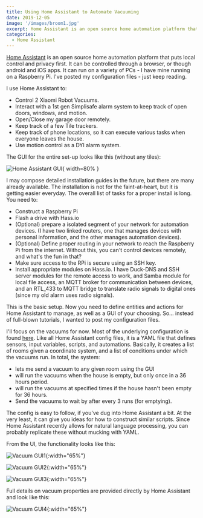 ```yaml
---
title: Using Home Assistant to Automate Vacuuming
date: 2019-12-05 
image: '/images/broom1.jpg'
excerpt: Home Assistant is an open source home automation platform that puts local control and privacy first. It can be controlled through a browser or though android and iOS apps. I have mine running on a Raspberry Pi.  I use Home Assistant to...
categories:
  - Home Assistant
---
```


[Home Assistant](https://www.home-assistant.io/) is an open source home automation platform that puts local control and privacy first. It can be controlled through a browser, or though android and iOS apps. It can run on a variety of PCs - I have mine running on a Raspberry Pi. I've posted my configuration files - just keep reading.

 I use Home Assistant to:

+ Control 2 Xiaomi Robot Vacuums.
+ Interact with a 1st gen Simplisafe alarm system to keep track of open doors, windows, and motion.
+ Open/Close my garage door remotely.
+ Keep track of a few Tile trackers.
+ Keep track of phone locations, so it can execute various tasks when everyone leaves the house.
+ Use motion control as a DYI alarm system.

The GUI for the entire set-up looks like this (without any tiles):

![Home Assistant GUI](/images/vacuum0.jpg){ width=80% }

I may compose detailed installation guides in the future, but there are many already available. The installation is not for the faint-at-heart, but it is getting easier everyday. The overall list of tasks for a proper install is long. You need to:

+ Construct a Raspberry Pi
+ Flash a drive with Hass.io
+ (Optional) prepare a isolated segment of your network for automation devices. (I have two linked routers, one that manages devices with personal information, and the other manages automation devices).
+ (Optional) Define proper routing in your network to reach the Raspberry Pi from the internet. Without this, you can't control devices remotely, and what's the fun in that?
+ Make sure access to the RPi is secure using an SSH key.
+ Install appropriate modules on Hass.io. I have Duck-DNS and SSH server modules for the remote access to work, and Samba module for local file access, an MQTT broker for communication between devices, and an RTL_433 to MQTT bridge to translate radio signals to digital ones (since my old alarm uses radio signals).

This is the basic setup. Now you need to define entities and actions for Home Assistant to manage, as well as a GUI of your choosing. So... instead of full-blown tutorials, I wanted to post my configuration files.

I'll focus on the vacuums for now. Most of the underlying configuration is found [here](https://github.com/ZBiener/HomeAssistant-Config/blob/master/packages/vacuum.yaml). Like all Home Assistant config files, it is a YAML file that defines sensors, input variables, scripts, and automations. Basically, it creates a list of rooms given a coordinate system, and a list of conditions under which the vacuums run. In total, the system:

+ lets me send a vacuum to any given room using the GUI
+ will run the vacuums when the house is empty, but only once in a 36 hours period.
+ will run the vacuums at specified times if the house hasn't been empty for 36 hours.
+ Send the vacuums to wait by after every 3 runs (for emptying).

The config is easy to follow, if you've dug into Home Assistant a bit. At the very least, it can give you ideas for how to construct similar scripts. Since Home Assistant recently allows for natural language processing, you can probably replicate these without mucking with YAML.

From the UI, the functionality looks like this:

![Vacuum GUI1](/images/vacuum1.jpg){:width="65%"}

![Vacuum GUI2](/images/vacuum2.jpg){:width="65%"}

![Vacuum GUI3](/images/vacuum3.jpg){:width="65%"}

Full details on vacuum properties are provided directly by Home Assistant and look like this:

![Vacuum GUI4](/images/vacuum4.jpg){:width="65%"}




